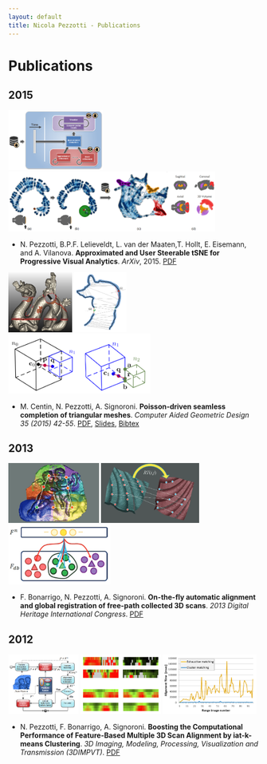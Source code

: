 ```yaml
---
layout: default
title: Nicola Pezzotti - Publications
---
```


Publications
================

2015
-------

<img src="Pictures/a_tsne/overview.png" height="120">
<img src="Pictures/a_tsne/aba.png" height="120">
<!--<img src="Pictures/a_tsne/rt.png" height="120">-->

* N. Pezzotti, B.P.F. Lelieveldt, L. van der Maaten,T. Hollt, E. Eisemann, and A. Vilanova. **Approximated and User Steerable tSNE for Progressive Visual Analytics**. *ArXiv*, 2015. [PDF](http://arxiv.org/pdf/1512.01655v2.pdf)

<img src="Pictures/dragon_armadillo_buddha.png" height="120">
<img src="Pictures/protection.png" height="120">
<img src="Pictures/tree.png" height="120">

* M. Centin, N. Pezzotti, A. Signoroni. **Poisson-driven seamless completion of triangular meshes**. *Computer Aided Geometric Design 35 (2015) 42-55*. [PDF](2014_Poisson_Driven_Seamless_completion.pdf), [Slides](2014_Poisson_Driven_Seamless_completion_presentation.pdf), [Bibtex](https://scholar.google.nl/scholar.bib?q=info:kmdSnlU02MkJ:scholar.google.com/&output=citation&scisig=AAGBfm0AAAAAVsRRbkgD9w_9f0NRdQmQFC2dA0Z5RWSy&scisf=4&hl=it&scfhb=1)



2013
-------
<img src="Pictures/putti.png" height="120">
<img src="Pictures/rttrx.png" height="120">
<img src="Pictures/clusters.png" height="120">

* F. Bonarrigo, N. Pezzotti, A. Signoroni. **On-the-fly automatic alignment and global registration of free-path collected 3D scans**. *2013 Digital Heritage International Congress*. [PDF](2013_On-the-fly_automatic_alignment_and_global_registration_of_freepath_collected_3D_scans.pdf)



2012
-------
<img src="Pictures/master_diagram.png" height="120">
<img src="Pictures/features.png" height="120">
<img src="Pictures/comp_time.png" height="120">

* N. Pezzotti, F. Bonarrigo, A. Signoroni. **Boosting the Computational Performance of Feature-Based Multiple 3D Scan Alignment by iat-k-means Clustering**. *3D Imaging, Modeling, Processing, Visualization and Transmission (3DIMPVT)*. [PDF](Boosting_the_computational_performance_of_feature_based_multiple_3D_scan_alignment_by_iat_k_means_clustering.pdf)





